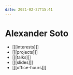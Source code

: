 ```yaml
---
date: 2021-02-27T15:41
---
```


# Alexander Soto

- [[[interests]]]
- [[[projects]]]
- [[[talks]]]
- [[[slides]]]
- [[[office-hours]]]
